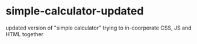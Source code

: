 # simple-calculator-updated
updated version of "simple calculator"
trying to in-coorperate CSS, JS and HTML together
